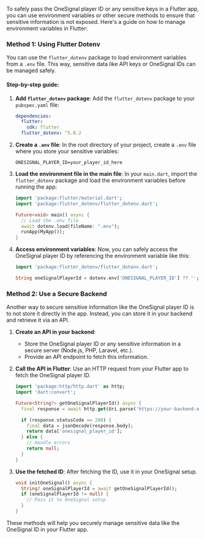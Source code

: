 To safely pass the OneSignal player ID or any sensitive keys in a Flutter app, you can use environment variables or other secure methods to ensure that sensitive information is not exposed. Here's a guide on how to manage environment variables in Flutter:

### Method 1: Using Flutter Dotenv
You can use the `flutter_dotenv` package to load environment variables from a `.env` file. This way, sensitive data like API keys or OneSignal IDs can be managed safely.

#### Step-by-step guide:

1. **Add `flutter_dotenv` package**:
   Add the `flutter_dotenv` package to your `pubspec.yaml` file:
   
   ```yaml
   dependencies:
     flutter:
       sdk: flutter
     flutter_dotenv: ^5.0.2
   ```

2. **Create a `.env` file**:
   In the root directory of your project, create a `.env` file where you store your sensitive variables:
   
   ```plaintext
   ONESIGNAL_PLAYER_ID=your_player_id_here
   ```

3. **Load the environment file in the main file**:
   In your `main.dart`, import the `flutter_dotenv` package and load the environment variables before running the app:

   ```dart
   import 'package:flutter/material.dart';
   import 'package:flutter_dotenv/flutter_dotenv.dart';
   
   Future<void> main() async {
     // Load the .env file
     await dotenv.load(fileName: ".env");
     runApp(MyApp());
   }
   ```

4. **Access environment variables**:
   Now, you can safely access the OneSignal player ID by referencing the environment variable like this:

   ```dart
   import 'package:flutter_dotenv/flutter_dotenv.dart';

   String oneSignalPlayerId = dotenv.env['ONESIGNAL_PLAYER_ID'] ?? '';
   ```

### Method 2: Use a Secure Backend
Another way to secure sensitive information like the OneSignal player ID is to not store it directly in the app. Instead, you can store it in your backend and retrieve it via an API.

1. **Create an API in your backend**:
   - Store the OneSignal player ID or any sensitive information in a secure server (Node.js, PHP, Laravel, etc.).
   - Provide an API endpoint to fetch this information.

2. **Call the API in Flutter**:
   Use an HTTP request from your Flutter app to fetch the OneSignal player ID.

   ```dart
   import 'package:http/http.dart' as http;
   import 'dart:convert';

   Future<String?> getOneSignalPlayerId() async {
     final response = await http.get(Uri.parse('https://your-backend-api.com/onesignal_id'));

     if (response.statusCode == 200) {
       final data = jsonDecode(response.body);
       return data['onesignal_player_id'];
     } else {
       // Handle errors
       return null;
     }
   }
   ```

3. **Use the fetched ID**:
   After fetching the ID, use it in your OneSignal setup.

   ```dart
   void initOneSignal() async {
     String? oneSignalPlayerId = await getOneSignalPlayerId();
     if (oneSignalPlayerId != null) {
       // Pass it to OneSignal setup
     }
   }
   ```

These methods will help you securely manage sensitive data like the OneSignal ID in your Flutter app.